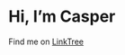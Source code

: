 # Hi, I’m Casper

Find me on [LinkTree](https://linktr.ee/bit_casper)

<!---
bit-casper/bit-casper is a ✨ special ✨ repository because its `README.md` (this file) appears on your GitHub profile.
You can click the Preview link to take a look at your changes.
--->
